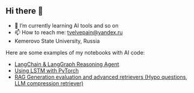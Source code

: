 ## Hi there 👋
- 🌱 I’m currently learning AI tools and so on
- 📫 How to reach me: tvelvepain@yandex.ru
- Kemerovo State University, Russia


Here are some examples of my notebooks with AI code:
- [LangChain & LangGraph Reasoning Agent](https://colab.research.google.com/drive/1nGoGYc47ZB5vHYjpvQPTe09hY_tKOrIr?usp=sharing)
- [Using LSTM with PyTorch](https://colab.research.google.com/drive/19I1ZPvADuDVf2nxcv49GmQY74LBmV4n6?usp=sharing)
- [RAG Generation evaluation and advanced retrievers (Hypo questions, LLM compression retriever)](https://colab.research.google.com/drive/1msguicw94Tdw3NEGFKNc7-l7whAEpupc?usp=sharing)


<!--
**12PAIN/12PAIN** is a ✨ _special_ ✨ repository because its `README.md` (this file) appears on your GitHub profile.

Here are some ideas to get you started:



- 👯 I’m looking to collaborate on ...
- 🤔 I’m looking for help with ...
- 💬 Ask me about ...

- 😄 Pronouns: ...
- ⚡ Fun fact: ...
-->

